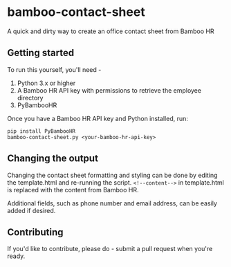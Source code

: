 # bamboo-contact-sheet

A quick and dirty way to create an office contact sheet from Bamboo HR

## Getting started

To run this yourself, you'll need - 

1. Python 3.x or higher
2. A Bamboo HR API key with permissions to retrieve the employee directory
3. PyBambooHR

Once you have a Bamboo HR API key and Python installed, run:
```
pip install PyBambooHR
bamboo-contact-sheet.py <your-bamboo-hr-api-key>
```

## Changing the output

Changing the contact sheet formatting and styling can be done by editing the template.html and re-running the script. `<!--content-->` in template.html is replaced with the content from Bamboo HR.

Additional fields, such as phone number and email address, can be easily added if desired.

## Contributing

If you'd like to contribute, please do - submit a pull request when you're ready.
